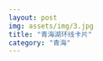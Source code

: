 ```yaml
---
layout: post
img: assets/img/3.jpg
title: "青海湖环线卡片"
category: "青海"
---
```

<html lang="zh">
<head>
    <meta charset="UTF-8">
    <meta name="viewport" content="width=device-width, initial-scale=1.0">
    <title>青海湖环线卡片</title>
    <style>
        :root {
            --dark-bg: #121212;
            --primary: #03fc90;
            --secondary: #fc03f8;
            --text: #ffffff;
            --grid-color: rgba(255, 255, 255, 0.05);
        }
        
        body {
            margin: 0;
            padding: 20px;
            background-color: var(--dark-bg);
            color: var(--text);
            font-family: 'Helvetica Neue', Arial, sans-serif;
            display: flex;
            flex-direction: column;
            align-items: center;
            gap: 20px;
        }
        
        .card {
            width: 300px;
            height: 400px;
            background-color: rgba(255, 255, 255, 0.1);
            border: 1px solid rgba(255, 255, 255, 0.2);
            position: relative;
            overflow: hidden;
        }
        
        .card-grid {
            position: absolute;
            top: 0;
            left: 0;
            width: 100%;
            height: 100%;
            background-image: 
                linear-gradient(var(--grid-color) 1px, transparent 1px),
                linear-gradient(90deg, var(--grid-color) 1px, transparent 1px);
            background-size: 20px 20px;
            z-index: 0;
        }
        
        .card-content {
            padding: 20px;
            position: relative;
            z-index: 1;
            height: 100%;
            display: flex;
            flex-direction: column;
        }
        
        .card-title {
            font-size: 1.5rem;
            font-weight: 700;
            margin-bottom: 10px;
        }
        
        .card-desc {
            font-size: 0.9rem;
            opacity: 0.8;
            flex-grow: 1;
        }
        
        .card-icon {
            width: 80px;
            height: 80px;
            margin: 20px auto;
        }
        
        .highlight {
            color: var(--primary);
        }
        
        .secondary {
            color: var(--secondary);
        }
    </style>
</head>
<body>
    <!-- Card 1: 行程概览 -->
    <div class="card">
        <div class="card-grid"></div>
        <div class="card-content">
            <div class="card-title">7日<span class="highlight">环线</span>之旅</div>
            <svg class="card-icon" viewBox="0 0 100 100">
                <circle cx="50" cy="50" r="40" fill="none" stroke="var(--primary)" stroke-width="2" stroke-dasharray="3,3"/>
                <path d="M50,10 A40,40 0 1,1 50,90 A40,40 0 1,1 50,10" fill="none" stroke="var(--secondary)" stroke-width="2"/>
                <circle cx="50" cy="10" r="3" fill="var(--secondary)"/>
                <text x="50" y="55" text-anchor="middle" font-size="8" fill="var(--text)">7 DAYS</text>
            </svg>
            <div class="card-desc">
                精心规划的7天行程，从西宁出发环绕青海湖，途经茶卡盐湖、翡翠湖、雅丹魔鬼城等12个核心景点，最后返回西宁。360度全方位体验青海湖美景，行程设计避免走回头路。
            </div>
        </div>
    </div>
    
    <!-- Card 2: 天空之镜 -->
    <div class="card">
        <div class="card-grid"></div>
        <div class="card-content">
            <div class="card-title"><span class="secondary">天空</span>之镜</div>
            <svg class="card-icon" viewBox="0 0 100 100">
                <rect x="10" y="50" width="80" height="30" fill="none" stroke="var(--primary)" stroke-width="2"/>
                <path d="M10,50 Q50,30 90,50" fill="none" stroke="var(--secondary)" stroke-width="2"/>
                <circle cx="30" cy="40" r="5" fill="none" stroke="var(--primary)" stroke-width="1"/>
                <circle cx="70" cy="40" r="5" fill="none" stroke="var(--primary)" stroke-width="1"/>
                <text x="50" y="90" text-anchor="middle" font-size="6" fill="var(--text)">茶卡盐湖</text>
            </svg>
            <div class="card-desc">
                茶卡盐湖被誉为中国的"天空之镜"，晴天时湖面如镜，倒映着蓝天白云。最佳拍摄时间是上午10点前和下午4点后，建议穿鲜艳衣服拍照，景区内有小火车可供选择。
            </div>
        </div>
    </div>
    
    <!-- Card 3: 翡翠仙境 -->
    <div class="card">
        <div class="card-grid"></div>
        <div class="card-content">
            <div class="card-title">翡翠<span class="highlight">仙境</span></div>
            <svg class="card-icon" viewBox="0 0 100 100">
                <path d="M20,30 L50,70 L80,30 Z" fill="none" stroke="var(--primary)" stroke-width="2"/>
                <path d="M30,40 L50,20 L70,40" fill="none" stroke="var(--secondary)" stroke-width="2"/>
                <circle cx="50" cy="50" r="15" fill="none" stroke="var(--primary)" stroke-width="1" stroke-dasharray="3,2"/>
                <text x="50" y="90" text-anchor="middle" font-size="6" fill="var(--text)">大柴旦翡翠湖</text>
            </svg>
            <div class="card-desc">
                大柴旦翡翠湖因湖水颜色如翡翠般碧绿而得名，不同盐池呈现不同颜色，从翠绿到深蓝。湖面在阳光下闪闪发光，宛如仙境，是摄影爱好者的天堂，注意湖边泥泞。
            </div>
        </div>
    </div>
    
    <!-- Card 4: 魔鬼之城 -->
    <div class="card">
        <div class="card-grid"></div>
        <div class="card-content">
            <div class="card-title"><span class="secondary">魔鬼</span>之城</div>
            <svg class="card-icon" viewBox="0 0 100 100">
                <rect x="20" y="50" width="10" height="30" fill="none" stroke="var(--secondary)" stroke-width="2"/>
                <rect x="40" y="40" width="10" height="40" fill="none" stroke="var(--secondary)" stroke-width="2"/>
                <rect x="60" y="30" width="10" height="50" fill="none" stroke="var(--secondary)" stroke-width="2"/>
                <rect x="80" y="20" width="10" height="60" fill="none" stroke="var(--secondary)" stroke-width="2"/>
                <path d="M10,70 Q30,50 50,60 Q70,50 90,70" fill="none" stroke="var(--primary)" stroke-width="2" stroke-dasharray="3,2"/>
                <text x="50" y="90" text-anchor="middle" font-size="6" fill="var(--text)">雅丹地貌</text>
            </svg>
            <div class="card-desc">
                雅丹魔鬼城是风蚀地貌的典型代表，奇特的风蚀土丘群在夕阳下呈现出金色。风声呼啸如同魔鬼嚎叫，给人强烈的视觉和听觉冲击，注意防风保暖。
            </div>
        </div>
    </div>
    
    <!-- Card 5: 高原明珠 -->
    <div class="card">
        <div class="card-grid"></div>
        <div class="card-content">
            <div class="card-title"><span class="highlight">高原</span>明珠</div>
            <svg class="card-icon" viewBox="0 0 100 100">
                <circle cx="50" cy="50" r="30" fill="none" stroke="var(--primary)" stroke-width="2"/>
                <path d="M30,50 Q50,30 70,50 Q50,70 30,50" fill="none" stroke="var(--secondary)" stroke-width="2"/>
                <circle cx="50" cy="50" r="5" fill="none" stroke="var(--secondary)" stroke-width="1"/>
                <text x="50" y="90" text-anchor="middle" font-size="6" fill="var(--text)">青海湖</text>
            </svg>
            <div class="card-desc">
                青海湖是中国最大的内陆咸水湖，海拔3200米，被誉为"高原明珠"。湖面在不同光线和角度下呈现不同蓝色，日出日落时分尤为壮观，建议住在湖边欣赏日出。
            </div>
        </div>
    </div>
</body>
</html>
